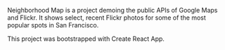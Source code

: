 Neighborhood Map is a project demoing the public APIs of Google Maps and Flickr. It shows select, recent Flickr photos for some of the most popular spots in San Francisco.

This project was bootstrapped with Create React App.